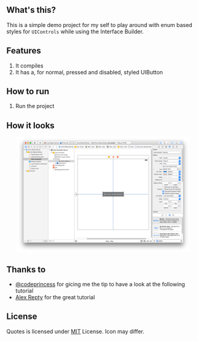 ## What's this?
This is a simple demo project for my self to play around with enum based styles for `UIControls` while using the Interface Builder.

## Features
1. It compiles
1. It has a, for normal, pressed and disabled, styled UIButton

## How to run
1. Run the project

## How it looks

<div style="text-align:center">
	<a href="https://github.com/tscholze/swift-enum-based-control-styling-demo/blob/master/docs/screenshot.PNG">
		<img src="https://github.com/tscholze/swift-enum-based-control-styling-demo/blob/master/docs/screenshot.PNG" height="300px" />
	</a>
</div>


## Thanks to
* [@codeprincess](https://twitter.com/codePrincess) for gicing me the tip to have a look at the following tutorial
* [Alex Repty](https://openclipart.org/user-detail/jhnri4) for the great tutorial

## License 
Quotes is licensed under [MIT](https://en.wikipedia.org/wiki/MIT_License) License. Icon may differ. 
